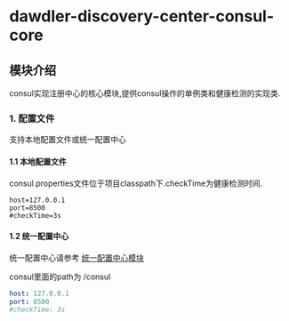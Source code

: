 # dawdler-discovery-center-consul-core

## 模块介绍

consul实现注册中心的核心模块,提供consul操作的单例类和健康检测的实现类.

### 1. 配置文件

支持本地配置文件或统一配置中心

#### 1.1 本地配置文件

consul.properties文件位于项目classpath下.checkTime为健康检测时间.

```properties
host=127.0.0.1
port=8500
#checkTime=3s
```

#### 1.2 统一配置中心

统一配置中心请参考 [统一配置中心模块](../../../dawdler-config-plug/README.md)

consul里面的path为 /consul

```yml
host: 127.0.0.1
port: 8500
#checkTime: 3s
```
